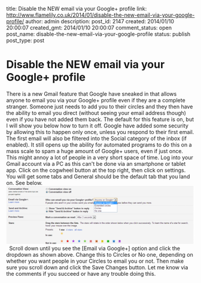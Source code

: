 title: Disable the NEW email via your Google+ profile
link: http://www.flamelily.co.uk/2014/01/disable-the-new-email-via-your-google-profile/
author: admin
description: 
post_id: 2147
created: 2014/01/10 20:00:07
created_gmt: 2014/01/10 20:00:07
comment_status: open
post_name: disable-the-new-email-via-your-google-profile
status: publish
post_type: post

# Disable the NEW email via your Google+ profile

There is a new Gmail feature that Google have sneaked in that allows anyone to email you via your Google+ profile even if they are a complete stranger. Someone just needs to add you to their circles and they then have the ability to email you direct (without seeing your email address though) even if you have not added them back. The default for this feature is on, but I will show you below how to turn it off. Google have added some security by allowing this to happen only once, unless you respond to their first email. The first email will also be filtered into the Social category of the inbox (if enabled). It still opens up the ability for automated programs to do this on a mass scale to spam a huge amount of Google+ users, even if just once. This might annoy a lot of people in a very short space of time. Log into your Gmail account via a PC as this can't be done via an smartphone or tablet app. Click on the cogwheel button at the top right, then click on settings. You will get some tabs and General should be the default tab that you land on. See below. ![googleplus](/wp-content/uploads/2014/01/googleplus-1024x316.png)   Scroll down until you see the [Email via Google+] option and click the dropdown as shown above. Change this to Circles or No one, depending on whether you want people in your Circles to email you or not. Then make sure you scroll down and click the Save Changes button. Let me know via the comments if you succeed or have any trouble doing this.